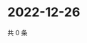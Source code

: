 # 2022-12-26

共 0 条

<!-- BEGIN WEIBO -->
<!-- 最后更新时间 Mon Dec 26 2022 23:13:54 GMT+0800 (China Standard Time) -->

<!-- END WEIBO -->
